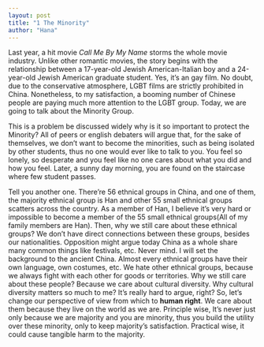```yaml
---
layout: post
title: "1 The Minority"
author: "Hana"
---
```


Last year, a hit movie _Call Me By My Name_ storms the whole movie industry. Unlike other romantic movies, the story begins with the relationship between a 17-year-old Jewish American-Italian boy and a 24-year-old Jewish American graduate student. Yes, it’s an gay film. No doubt, due to the conservative atmosphere, LGBT films are strictly prohibited in China. Nonetheless, to my satisfaction, a booming number of Chinese people are paying much more attention to the LGBT group. Today, we are going to talk about the Minority Group.

This is a problem be discussed widely why is it so important to protect the Minority? All of peers or english debaters will argue that, for the sake of themselves, we don’t want to become the minorities, such as being isolated by other students, thus no one would ever like to talk to you. You feel so lonely, so desperate and you feel like no one cares about what you did and how you feel. Later, a sunny day morning, you are found on the staircase where few student passes.

Tell you another one. There’re 56 ethnical groups in China, and one of them, the majority ethnical group is Han and other 55 small ethnical groups scatters across the country. As a member of Han, I believe it’s very hard or impossible to become a member of the 55 small ethnical groups(All of my family members are Han). Then, why we still care about these ethnical groups? We don’t have direct connections between these groups, besides our nationalities. Opposition might argue today China as a whole share many common things like festivals, etc. Never mind. I will set the background to the ancient China. Almost every ethnical groups have their own language, own costumes, etc. We hate other ethnical groups, because we always fight with each other for goods or territories. Why we still care about these people? Because we care about cultural diversity. Why cultural diversity matters so much to me? It’s really hard to argue, right? So, let’s change our perspective of view from which to **human right**. We care about them because they live on the world as we are. Principle wise, It’s never just only because we are majority and you are minority, thus you build the utility over these minority, only to keep majority’s satisfaction. Practical wise, it could cause tangible harm to the majority.  